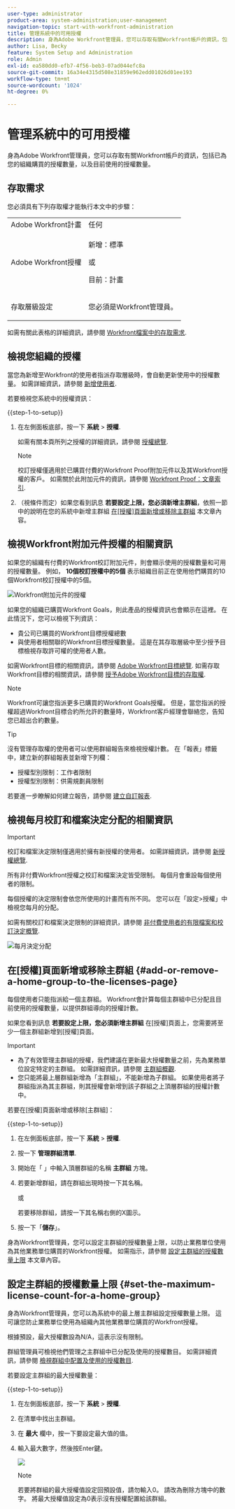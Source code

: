 ```yaml
---
user-type: administrator
product-area: system-administration;user-management
navigation-topic: start-with-workfront-administration
title: 管理系統中的可用授權
description: 身為Adobe Workfront管理員，您可以存取有關Workfront帳戶的資訊，包括已為您的組織購買的授權數量，以及目前使用的授權數量。
author: Lisa, Becky
feature: System Setup and Administration
role: Admin
exl-id: ea580dd0-efb7-4f56-beb3-07ad044efc8a
source-git-commit: 16a34e4315d508e31859e962edd01026d01ee193
workflow-type: tm+mt
source-wordcount: '1024'
ht-degree: 0%

---
```


# 管理系統中的可用授權

<!-- Audited: 12/2023 -->

身為Adobe Workfront管理員，您可以存取有關Workfront帳戶的資訊，包括已為您的組織購買的授權數量，以及目前使用的授權數量。

## 存取需求

您必須具有下列存取權才能執行本文中的步驟：

<table style="table-layout:auto">
 <col> 
 <col> 
 <tbody> 
  <tr> 
   <td role="rowheader">Adobe Workfront計畫</td> 
   <td>任何</td> 
  </tr> 
  <tr> 
   <td role="rowheader">Adobe Workfront授權</td> 
   <td>
    <p>新增：標準</p>
    <p>或</p>
    <p>目前：計畫</p></td> 
  </tr> 
  <tr> 
   <td role="rowheader">存取層級設定</td> 
   <td> <p>您必須是Workfront管理員。</p> </td> 
  </tr> 
 </tbody> 
</table>

如需有關此表格的詳細資訊，請參閱 [Workfront檔案中的存取需求](/help/quicksilver/administration-and-setup/add-users/access-levels-and-object-permissions/access-level-requirements-in-documentation.md).

## 檢視您組織的授權

當您為新增至Workfront的使用者指派存取層級時，會自動更新使用中的授權數量。 如需詳細資訊，請參閱 [新增使用者](../../administration-and-setup/add-users/create-and-manage-users/add-users.md).

若要檢視您系統中的授權資訊：

{{step-1-to-setup}}

1. 在左側面板底部，按一下 **系統** > **授權**.

   如需有關本頁所列之授權的詳細資訊，請參閱 [授權總覽](../../administration-and-setup/add-users/access-levels-and-object-permissions/wf-licenses.md).

   >[!NOTE]
   >
   >校訂授權僅適用於已購買付費的Workfront Proof附加元件以及其Workfront授權的客戶。 如需關於此附加元件的資訊，請參閱 [Workfront Proof：文章索引](../../workfront-proof/workfront-proof.md).

1. （視條件而定）如果您看到訊息 **若要設定上限，您必須新增主群組**，依照一節中的說明在您的系統中新增主群組 [在[授權]頁面新增或移除主群組](#add-or-remove-a-home-group-to-the-licenses-page) 本文章內容。

## 檢視Workfront附加元件授權的相關資訊

如果您的組織有付費的Workfront校訂附加元件，則會顯示使用的授權數量和可用的授權數量。 例如， **10個校訂授權中的5個** 表示組織目前正在使用他們購買的10個Workfront校訂授權中的5個。

![Workfront附加元件的授權](assets/updated-licenses-page.png)

如果您的組織已購買Workfront Goals，則此產品的授權資訊也會顯示在這裡。 在此情況下，您可以檢視下列資訊：

* 貴公司已購買的Workfront目標授權總數
* 與使用者相關聯的Workfront目標授權數量。 這是在其存取層級中至少授予目標檢視存取許可權的使用者人數。

如需Workfront目標的相關資訊，請參閱 [Adobe Workfront目標總覽](../../workfront-goals/goal-management/wf-goals-overview.md). 如需存取Workfront目標的相關資訊，請參閱 [授予Adobe Workfront目標的存取權](../../administration-and-setup/add-users/configure-and-grant-access/grant-access-goals.md).

>[!NOTE]
>
>Workfront可讓您指派更多已購買的Workfront Goals授權。 但是，當您指派的授權超過Workfront目標合約所允許的數量時，Workfront客戶經理會聯絡您，告知您已超出合約數量。
>

<!--
If an organization has other paid add-on products, their license information also displays here. If the organization doesn't have any paid add-on products, nothing displays here. (Drafted this because not sure this is accurate: Scenario Planner is an add-on product and its licenses are not displayed there.)
-->

>[!TIP]
>
>沒有管理存取權的使用者可以使用群組報告來檢視授權計數。 在「報表」標籤中，建立新的群組報表並新增下列欄：
>
>* 授權型別限制：工作者限制
>* 授權型別限制：供需規劃員限制
>
>若要進一步瞭解如何建立報告，請參閱 [建立自訂報表](../../reports-and-dashboards/reports/creating-and-managing-reports/create-custom-report.md).

## 檢視每月校訂和檔案決定分配的相關資訊

>[!IMPORTANT]
>
>校訂和檔案決定限制僅適用於擁有新授權的使用者。 如需詳細資訊，請參閱 [新授權總覽](/help/quicksilver/administration-and-setup/add-users/how-access-levels-work/licenses-overview.md).

所有非付費Workfront授權之校訂和檔案決定皆受限制。 每個月會重設每個使用者的限制。

每個授權的決定限制會依您所使用的計畫而有所不同。 您可以在「設定>授權」中檢視您每月的分配。

如需有關校訂和檔案決定限制的詳細資訊，請參閱 [非付費使用者的有限檔案和校訂決定概覽](/help/quicksilver/review-and-approve-work/proof-doc-decision-limits.md).

![每月決定分配](assets/monthly-decision-allotment.png)

## 在[授權]頁面新增或移除主群組 {#add-or-remove-a-home-group-to-the-licenses-page}

<!--A Business or Enterprise Workfront Plan is required to use this feature. For more information about the various plans available, see [Workfront Plans.](https://www.workfront.com/plans)-->

每個使用者只能指派給一個主群組。 Workfront會計算每個主群組中已分配且目前使用的授權數量，以提供群組導向的授權計數。

如果您看到訊息 **若要設定上限，您必須新增主群組** 在[授權]頁面上，您需要將至少一個主群組新增到[授權]頁面。

>[!IMPORTANT]
>
>* 為了有效管理主群組的授權，我們建議在更新最大授權數量之前，先為業務單位設定特定的主群組。 如需詳細資訊，請參閱 [主群組概觀](../../administration-and-setup/manage-groups/groups-overview/home-groups.md).
>* 您只能將最上層群組新增為「主群組」，不能新增為子群組。 如果使用者將子群組指派為其主群組，則其授權會新增到該子群組之上頂層群組的授權計數中。
>

若要在[授權]頁面新增或移除[主群組]：

{{step-1-to-setup}}

1. 在左側面板底部，按一下 **系統** > **授權**.

1. 按一下 **管理群組清單**.
1. 開始在「 」中輸入頂層群組的名稱 **主群組** 方塊。
1. 若要新增群組，請在群組出現時按一下其名稱。

   或

   若要移除群組，請按一下其名稱右側的X圖示。

1. 按一下「**儲存**」。

身為Workfront管理員，您可以設定主群組的授權數量上限，以防止業務單位使用為其他業務單位購買的Workfront授權。 如需指示，請參閱 [設定主群組的授權數量上限](#set-the-maximum-license-count-for-a-home-group) 本文章內容。

## 設定主群組的授權數量上限 {#set-the-maximum-license-count-for-a-home-group}

身為Workfront管理員，您可以為系統中的最上層主群組設定授權數量上限。 這可讓您防止業務單位使用為組織內其他業務單位購買的Workfront授權。

根據預設，最大授權數設為N/A，這表示沒有限制。

群組管理員可檢視他們管理之主群組中已分配及使用的授權數目。 如需詳細資訊，請參閱 [檢視群組中配置及使用的授權數目](../../administration-and-setup/manage-groups/create-and-manage-groups/view-number-licenses-allocated-used-group.md).

若要設定主群組的最大授權數量：

{{step-1-to-setup}}

1. 在左側面板底部，按一下 **系統** > **授權**.

1. 在清單中找出主群組。
1. 在 **最大** 欄中，按一下要設定最大值的值。
1. 輸入最大數字，然後按Enter鍵。

   ![](assets/updated-max.png)

   >[!NOTE]
   >
   >若要將群組的最大授權值設定回預設值，請勿輸入0。 請改為刪除方塊中的數字。 將最大授權值設定為0表示沒有授權配置給該群組。
